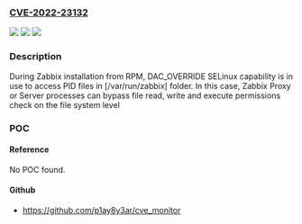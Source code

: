 ### [CVE-2022-23132](https://cve.mitre.org/cgi-bin/cvename.cgi?name=CVE-2022-23132)
![](https://img.shields.io/static/v1?label=Product&message=Proxy%2C%20Server&color=blue)
![](https://img.shields.io/static/v1?label=Version&message=4.0.0%20-%204.0.36%3D%204.0.0%20-%204.0.36%20&color=brighgreen)
![](https://img.shields.io/static/v1?label=Vulnerability&message=CWE-284%20Improper%20Access%20Control&color=brighgreen)

### Description

During Zabbix installation from RPM, DAC_OVERRIDE SELinux capability is in use to access PID files in [/var/run/zabbix] folder. In this case, Zabbix Proxy or Server processes can bypass file read, write and execute permissions check on the file system level

### POC

#### Reference
No POC found.

#### Github
- https://github.com/p1ay8y3ar/cve_monitor

